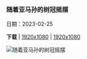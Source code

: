 ### 随着亚马孙的树冠摇摆

日期：2023-02-25

**下载**  |  [1920x1080](https://cn.bing.com/th?id=OHR.CanopyPeru_ZH-CN5659581553_1920x1080.jpg)  |  [1920x1080](https://cn.bing.com/th?id=OHR.CanopyPeru_ZH-CN5659581553_UHD.jpg)

![随着亚马孙的树冠摇摆](https://cn.bing.com/th?id=OHR.CanopyPeru_ZH-CN5659581553_1920x1080.jpg "亚马孙雨林的树冠探险，秘鲁 (© Pere Rubi/Getty Images)")

